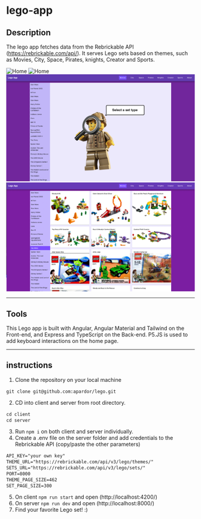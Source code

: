 # lego-app

## Description

The lego app fetches data from the Rebrickable API (https://rebrickable.com/api/). It serves Lego sets based on themes, such as Movies, City, Space, Pirates, knights, Creator and Sports. 

![Home](./assets/home-2.png)
![Home](./assets/home-1.png)
![Set search](./assets/movies-1.png)
![Set search](./assets/movies-2.png)

---

## Tools

This Lego app is built with Angular, Angular Material and Tailwind on the Front-end, and Express and TypeScript on the Back-end.
P5.JS is used to add keyboard interactions on the home page.

---

## instructions 

1. Clone the repository on your local machine 
```
git clone git@github.com:apardor/lego.git
```
2. CD into client and server from root directory.
```
cd client
cd server
```
3. Run `npm i` on both client and server individually.
4. Create a .env file on the server folder and add credentials to the Rebrickable API (copy/paste the other parameters)
```
API_KEY="your own key"
THEME_URL="https://rebrickable.com/api/v3/lego/themes/"
SETS_URL="https://rebrickable.com/api/v3/lego/sets/"
PORT=8000
THEME_PAGE_SIZE=462
SET_PAGE_SIZE=300
```
5. On client `npm run start` and open (http://localhost:4200/)
6. On server `npm run dev` and open (http://localhost:8000/)
7. Find your favorite Lego set! :)
